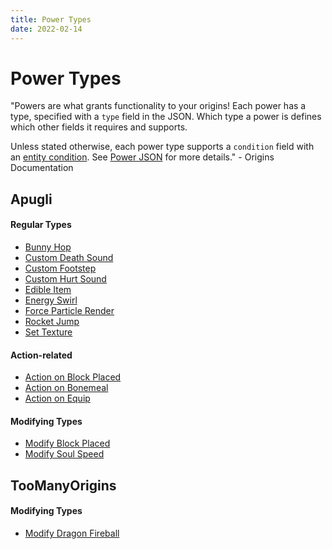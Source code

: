 ```yaml
---
title: Power Types
date: 2022-02-14
---
```


# Power Types

"Powers are what grants functionality to your origins! Each power has a type, specified with a `type` field in the JSON. Which type a power is defines which other fields it requires and supports.

Unless stated otherwise, each power type supports a `condition` field with an [entity condition](https://origins.readthedocs.io/en/latest/entity_conditions/). See [Power JSON](https://origins.readthedocs.io/en/latest/power_json/) for more details." - Origins Documentation

## Apugli

#### Regular Types
* [Bunny Hop](bunny_hop)
* [Custom Death Sound](custom_death_sound)
* [Custom Footstep](custom_footstep)
* [Custom Hurt Sound](custom_hurt_sound)
* [Edible Item](edible_item)
* [Energy Swirl](energy_swirl)
* [Force Particle Render](force_particle_render)
* [Rocket Jump](rocket_jump)
* [Set Texture](set_texture)

#### Action-related
- [Action on Block Placed](action_on_block_placed)
- [Action on Bonemeal](action_on_bonemeal)
- [Action on Equip](action_on_equip)

#### Modifying Types
* [Modify Block Placed](modify_block_placed)
* [Modify Soul Speed](modify_soul_speed)

## TooManyOrigins

#### Modifying Types
* [Modify Dragon Fireball](modify_dragon_fireball)